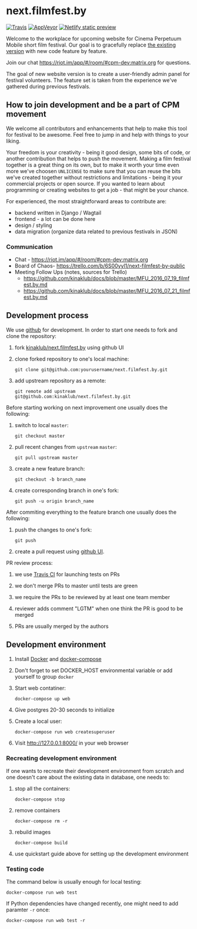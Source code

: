 # next.filmfest.by

[![Travis](https://img.shields.io/travis/kinaklub/next.filmfest.by/master.svg)](https://travis-ci.org/kinaklub/next.filmfest.by)
[![AppVeyor](https://img.shields.io/appveyor/ci/nott/next-filmfest-by/master.svg)](https://ci.appveyor.com/project/nott/next-filmfest-by/history)
[![Netlify static preview](https://img.shields.io/badge/preview-ready-brightgreen.svg)](https://filmfest.netlify.com/)

Welcome to the workplace for upcoming website for Cinema Perpetuum
Mobile short film festival. Our goal is to gracefully replace
[the existing version](http://filmfest.by) with new code feature by
feature.

Join our chat https://riot.im/app/#/room/#cpm-dev:matrix.org for
questions.

The goal of new website version is to create a user-friendly admin
panel for festival volunteers. The feature set is taken from the
experience we've gathered during previous festivals.

## How to join development and be a part of CPM movement

We welcome all contributors and enhancements that help to make this
tool for festival to be awesome. Feel free to jump in and help with
things to your liking.

Your freedom is your creativity - being it good design, some bits
of code, or another contribution that helps to push the movement.
Making a film festival together is a great thing on its own, but to
make it worth your time even more we've choosen `UNLICENSE` to make
sure that you can reuse the bits we've created together without
restrictions and limitations - being it your commercial projects or
open source. If you wanted to learn about programming or creating
websites to get a job - that might be your chance.

For experienced, the most straightforward areas to contribute are:

* backend written in Django / Wagtail
* frontend - a lot can be done here
* design / styling
* data migration (organize data related to previous festivals in JSON)

### Communication

* Chat - https://riot.im/app/#/room/#cpm-dev:matrix.org
* Board of Chaos- https://trello.com/b/6S00yyl1/next-filmfest-by-public
* Meeting Follow Ups (notes, sources for Trello)
  - https://github.com/kinaklub/docs/blob/master/MFU_2016_07_19_filmfest.by.md
  - https://github.com/kinaklub/docs/blob/master/MFU_2016_07_21_filmfest.by.md

## Development process

We use [github](https://github.com) for development. In order to start
one needs to fork and clone the repository:

1. fork
   [kinaklub/next.filmfest.by](https://github.com/kinaklub/next.filmfest.by)
   using github UI

2. clone forked repository to one's local machine:

    ```
    git clone git@github.com:yourusername/next.filmfest.by.git
    ```

3. add upstream repository as a remote:

    ```
    git remote add upstream git@github.com:kinaklub/next.filmfest.by.git
    ```

Before starting working on next improvement one usually does the
following:

1. switch to local `master`:

    ```
    git checkout master
    ```

2. pull recent changes from `upstream` `master`:

    ```
    git pull upstream master
    ```

3. create a new feature branch:

    ```
    git checkout -b branch_name
    ```

4. create corresponding branch in one's fork:

    ```
    git push -u origin branch_name
    ```

After commiting everything to the feature branch one usually does the
following:

1. push the changes to one's fork:

    ```
    git push
    ```
    
2. create a pull request using
   [github UI](https://github.com/kinaklub/next.filmfest.by/compare).
   
PR review process:

1. we use [Travis CI](https://travis-ci.org) for launching tests on PRs

2. we don't merge PRs to master until tests are green

3. we require the PRs to be reviewed by at least one team member

4. reviewer adds comment "LGTM" when one think the PR is good to be merged

5. PRs are usually merged by the authors


## Development environment

1. Install [Docker](https://docs.docker.com/) and [docker-compose](https://docs.docker.com/compose/)

2. Don't forget to set DOCKER_HOST environmental variable or add yourself to group `docker`

3. Start web contatiner:

    ```
    docker-compose up web
    ```

4. Give postgres 20-30 seconds to initialize

4. Create a local user:

    ```
    docker-compose run web createsuperuser
    ```

5. Visit http://127.0.0.1:8000/ in your web browser

### Recreating development environment

If one wants to recreate their development environment from scratch
and one doesn't care about the existing data in database, one needs to:

1. stop all the containers:

    ```
    docker-compose stop
    ```

2. remove containers

    ```
    docker-compose rm -r
    ```

3. rebuild images

    ```
    docker-compose build
    ```

4. use quickstart guide above for setting up the development environment

### Testing code

The command below is usually enough for local testing:

 ```
 docker-compose run web test
 ```

If Python dependencies have changed recently, one might need to add
paramter `-r` once:

 ```
 docker-compose run web test -r
 ```
